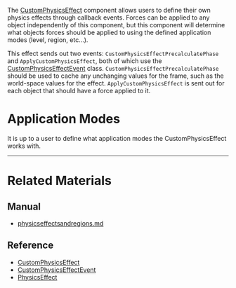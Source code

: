 The [CustomPhysicsEffect](https://github.com/ZilchEngine/ZilchDocs/blob/master/code_reference/class_reference/customphysicseffect.md) component allows users to define their own physics effects through callback events. Forces can be applied to any object independently of this component, but this component will determine what objects forces should be applied to using the defined application modes (level, region, etc...).

This effect sends out two events: `CustomPhysicsEffectPrecalculatePhase` and `ApplyCustomPhysicsEffect`, both of which use the [CustomPhysicsEffectEvent](https://github.com/ZilchEngine/ZilchDocs/blob/master/code_reference/class_reference/customphysicseffectevent.md) class. `CustomPhysicsEffectPrecalculatePhase` should be used to cache any unchanging values for the frame, such as the world-space values for the effect. `ApplyCustomPhysicsEffect` is sent out for each object that should have a force applied to it.

 #  Application Modes
It is up to a user to define what application modes the CustomPhysicsEffect works with.

---
 #  Related Materials
 ##  Manual
- [physicseffectsandregions.md](https://github.com/ZilchEngine/ZilchDocs/blob/master/zilch_editor_documentation/zilchmanual/physics/physicseffectsandregions.md)

 ##  Reference
- [CustomPhysicsEffect](https://github.com/ZilchEngine/ZilchDocs/blob/master/code_reference/class_reference/customphysicseffect.md)
- [CustomPhysicsEffectEvent](https://github.com/ZilchEngine/ZilchDocs/blob/master/code_reference/class_reference/customphysicseffectevent.md)
- [PhysicsEffect](https://github.com/ZilchEngine/ZilchDocs/blob/master/code_reference/class_reference/physicseffect.md) 

 